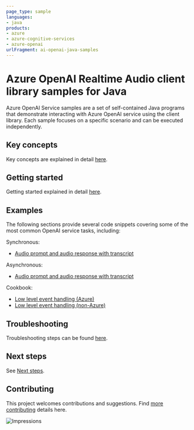```yaml
---
page_type: sample
languages:
- java
products:
- azure
- azure-cognitive-services
- azure-openai
urlFragment: ai-openai-java-samples
---
```


# Azure OpenAI Realtime Audio client library samples for Java

Azure OpenAI Service samples are a set of self-contained Java programs that demonstrate interacting with Azure OpenAI
service using the client library. Each sample focuses on a specific scenario and can be executed independently.

## Key concepts
Key concepts are explained in detail [here][SDK_README_KEY_CONCEPTS].

## Getting started
Getting started explained in detail [here][SDK_README_GETTING_STARTED].

## Examples
The following sections provide several code snippets covering some of the most common OpenAI service tasks, including:

Synchronous:
- [Audio prompt and audio response with transcript][audio_collection_sync]

Asynchronous:
- [Audio prompt and audio response with transcript][audio_collection_async]

Cookbook:
- [Low level event handling (Azure)][low_level_client_azure]
- [Low level event handling (non-Azure)][low_level_client_non_azure]

## Troubleshooting
Troubleshooting steps can be found [here][SDK_README_TROUBLESHOOTING].

## Next steps
See [Next steps][SDK_README_NEXT_STEPS].

## Contributing
This project welcomes contributions and suggestions. Find [more contributing][SDK_README_CONTRIBUTING] details here.

<!-- LINKS -->
[KEYS_SDK_README]: https://github.com/Azure/azure-sdk-for-java/blob/main/sdk/openai/azure-ai-openai-realtime/README.md
[SDK_README_CONTRIBUTING]: https://github.com/Azure/azure-sdk-for-java/blob/main/sdk/openai/azure-ai-openai-realtime/README.md#contributing
[SDK_README_GETTING_STARTED]: https://github.com/Azure/azure-sdk-for-java/blob/main/sdk/openai/azure-ai-openai-realtime/README.md#getting-started
[SDK_README_TROUBLESHOOTING]: https://github.com/Azure/azure-sdk-for-java/blob/main/sdk/openai/azure-ai-openai-realtime/README.md#troubleshooting
[SDK_README_KEY_CONCEPTS]: https://github.com/Azure/azure-sdk-for-java/blob/main/sdk/openai/azure-ai-openai-realtime/README.md#key-concepts
[SDK_README_DEPENDENCY]: https://github.com/Azure/azure-sdk-for-java/blob/main/sdk/openai/azure-ai-openai-realtime/README.md#adding-the-package-to-your-product
[SDK_README_NEXT_STEPS]: https://github.com/Azure/azure-sdk-for-java/blob/main/sdk/openai/azure-ai-openai-realtime/README.md#next-steps

[audio_collection_async]:https://github.com/Azure/azure-sdk-for-java/blob/main/sdk/openai/azure-ai-openai-realtime/src/samples/java/com/azure/ai/openai/realtime/AudioCollection.java
[audio_collection_sync]: https://github.com/Azure/azure-sdk-for-java/blob/main/sdk/openai/azure-ai-openai-realtime/src/samples/java/com/azure/ai/openai/realtime/AudioCollectionSync.java
[low_level_client_azure]: https://github.com/Azure/azure-sdk-for-java/blob/main/sdk/openai/azure-ai-openai-realtime/src/samples/java/com/azure/ai/openai/realtime/LowLevelClient.java
[low_level_client_non_azure]: https://github.com/Azure/azure-sdk-for-java/blob/main/sdk/openai/azure-ai-openai-realtime/src/samples/java/com/azure/ai/openai/realtime/NonAzureLowLevelClient.java
![Impressions](https://azure-sdk-impressions.azurewebsites.net/api/impressions/azure-sdk-for-java%2Fsdk%2Fopenai%2Fazure-ai-openai%2FREADME.png)